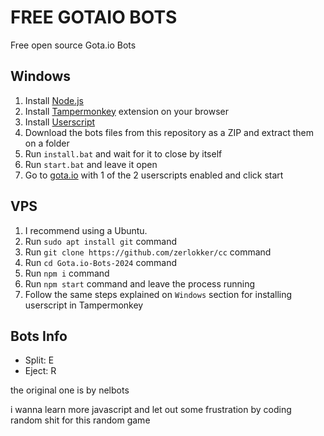 # FREE GOTAIO BOTS
Free open source Gota.io Bots

Windows
-------
1. Install [Node.js](https://nodejs.org)
2. Install [Tampermonkey](https://chrome.google.com/webstore/detail/tampermonkey/dhdgffkkebhmkfjojejmpbldmpobfkfo) extension on your browser
3. Install [Userscript](https://github.com/NelFeast/Gota.io-Bots-2024/raw/main/nelbots.user.js)
4. Download the bots files from this repository as a ZIP and extract them on a folder
5. Run `install.bat` and wait for it to close by itself
6. Run `start.bat` and leave it open
8. Go to [gota.io](https://gota.io/web) with 1 of the 2 userscripts enabled and click start

VPS
-------
1. I recommend using a Ubuntu.
2. Run `sudo apt install git` command
3. Run `git clone https://github.com/zerlokker/cc` command
4. Run `cd Gota.io-Bots-2024` command
5. Run `npm i` command
7. Run `npm start` command and leave the process running
8. Follow the same steps explained on `Windows` section for installing userscript in Tampermonkey

## Bots Info
  - Split: E
  - Eject: R

the original one is by nelbots

i wanna learn more javascript and let out some frustration by coding random shit for this random game
